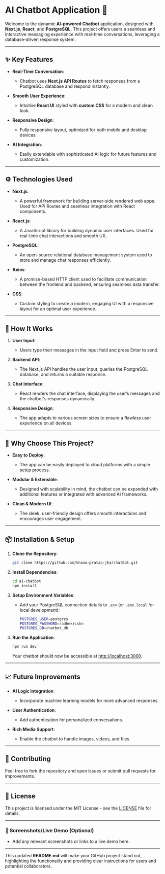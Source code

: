 
# AI Chatbot Application 🚀

Welcome to the dynamic **AI-powered Chatbot** application, designed with **Next.js**, **React**, and **PostgreSQL**. This project offers users a seamless and interactive messaging experience with real-time conversations, leveraging a database-driven response system.

---

## ✨ **Key Features**

- **Real-Time Conversation**: 
  - Chatbot uses **Next.js API Routes** to fetch responses from a PostgreSQL database and respond instantly.
  
- **Smooth User Experience**: 
  - Intuitive **React UI** styled with **custom CSS** for a modern and clean look.

- **Responsive Design**: 
  - Fully responsive layout, optimized for both mobile and desktop devices.

- **AI Integration**: 
  - Easily extendable with sophisticated AI logic for future features and customization.

---

## ⚙️ **Technologies Used**

- **Next.js**: 
  - A powerful framework for building server-side rendered web apps. Used for API Routes and seamless integration with React components.

- **React.js**: 
  - A JavaScript library for building dynamic user interfaces. Used for real-time chat interactions and smooth UX.

- **PostgreSQL**: 
  - An open-source relational database management system used to store and manage chat responses efficiently.

- **Axios**: 
  - A promise-based HTTP client used to facilitate communication between the frontend and backend, ensuring seamless data transfer.

- **CSS**: 
  - Custom styling to create a modern, engaging UI with a responsive layout for an optimal user experience.

---

## 🔧 **How It Works**

1. **User Input**: 
   - Users type their messages in the input field and press Enter to send.

2. **Backend API**: 
   - The Next.js API handles the user input, queries the PostgreSQL database, and returns a suitable response.

3. **Chat Interface**: 
   - React renders the chat interface, displaying the user’s messages and the chatbot's responses dynamically.

4. **Responsive Design**: 
   - The app adapts to various screen sizes to ensure a flawless user experience on all devices.

---

## 🚀 **Why Choose This Project?**

- **Easy to Deploy**: 
  - The app can be easily deployed to cloud platforms with a simple setup process.

- **Modular & Extensible**: 
  - Designed with scalability in mind, the chatbot can be expanded with additional features or integrated with advanced AI frameworks.

- **Clean & Modern UI**: 
  - The sleek, user-friendly design offers smooth interactions and encourages user engagement.

---

## 📦 **Installation & Setup**

1. **Clone the Repository**:
   ```bash
   git clone https://github.com/bhanu-pratap-jha/chatBot.git
   ```

2. **Install Dependencies**:
   ```bash
   cd ai-chatbot
   npm install
   ```

3. **Setup Environment Variables**:
   - Add your PostgreSQL connection details to `.env` (or `.env.local` for local development):
     ```bash
     POSTGRES_USER=postgres
     POSTGRES_PASSWORD=radhekrishn
     POSTGRES_DB=chatbot_db
     ```

4. **Run the Application**:
   ```bash
   npm run dev
   ```
   Your chatbot should now be accessible at [http://localhost:3000](http://localhost:3000).

---

## 📈 **Future Improvements**

- **AI Logic Integration**: 
  - Incorporate machine learning models for more advanced responses.

- **User Authentication**: 
  - Add authentication for personalized conversations.

- **Rich Media Support**: 
  - Enable the chatbot to handle images, videos, and files.

---

## 💬 **Contributing**

Feel free to fork the repository and open issues or submit pull requests for improvements.

---

## 📜 **License**

This project is licensed under the MIT License - see the [LICENSE](LICENSE) file for details.

---

### 🎨 **Screenshots/Live Demo** (Optional)

- Add any relevant screenshots or links to a live demo here.

---

This updated **README.md** will make your GitHub project stand out, highlighting the functionality and providing clear instructions for users and potential collaborators.
